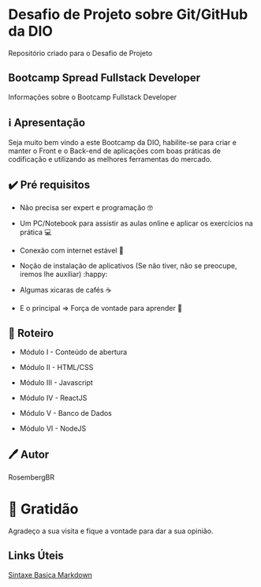 # Desafio de Projeto sobre Git/GitHub da DIO

Repositório criado para o Desafio de Projeto



## Bootcamp Spread Fullstack Developer

Informações sobre o Bootcamp Fullstack Developer 



## :information_source: Apresentação

Seja muito bem vindo a este Bootcamp da DIO, habilite-se para criar e manter o Front e o Back-end de aplicações com boas práticas de codificação e utilizando as melhores ferramentas do mercado.



## :heavy_check_mark: Pré requisitos

* Não precisa ser expert e programação :nerd_face:

* Um PC/Notebook para assistir as aulas online e aplicar os exercícios na prática :computer:

* Conexão com internet estável  :signal_strength:

* Noção de instalação de aplicativos (Se não tiver, não se preocupe, iremos lhe auxiliar) :happy:

* Algumas xicaras de cafés :coffee:

* E o principal => Força de vontade para aprender :muscle:

  

## :rocket: Roteiro

* Módulo I - Conteúdo de abertura

* Módulo II - HTML/CSS

* Módulo III - Javascript

* Módulo IV - ReactJS

* Módulo V - Banco de Dados

* Módulo VI - NodeJS

  

## :pen: Autor

RosembergBR



# :gift: Gratidão

Agradeço a sua visita e fique a vontade para dar a sua opinião.



## Links Úteis
[Sintaxe Basica Markdown](https://www.markdownguide.org/basic-syntax/)
